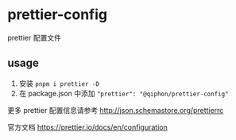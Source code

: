 # prettier-config

prettier 配置文件

## usage

1. 安装 `pnpm i prettier -D`
2. 在 package.json 中添加 `"prettier": "@qiphon/prettier-config"`

更多 prettier 配置信息请参考 http://json.schemastore.org/prettierrc

官方文档 https://prettier.io/docs/en/configuration
